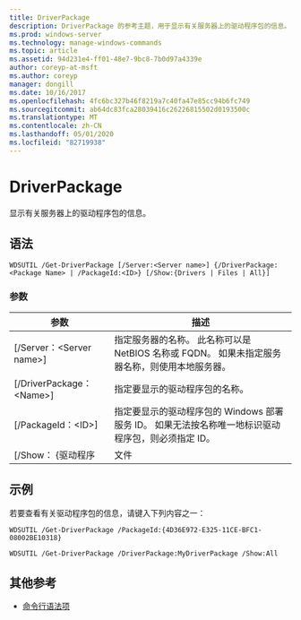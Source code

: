 ```yaml
---
title: DriverPackage
description: DriverPackage 的参考主题，用于显示有关服务器上的驱动程序包的信息。
ms.prod: windows-server
ms.technology: manage-windows-commands
ms.topic: article
ms.assetid: 94d231e4-ff01-48e7-9bc8-7b0d97a4339e
author: coreyp-at-msft
ms.author: coreyp
manager: dongill
ms.date: 10/16/2017
ms.openlocfilehash: 4fc6bc327b46f8219a7c40fa47e85cc94b6fc749
ms.sourcegitcommit: ab64dc83fca28039416c26226815502d0193500c
ms.translationtype: MT
ms.contentlocale: zh-CN
ms.lasthandoff: 05/01/2020
ms.locfileid: "82719938"
---
```

# <a name="get-driverpackage"></a>DriverPackage

显示有关服务器上的驱动程序包的信息。

## <a name="syntax"></a>语法

```
WDSUTIL /Get-DriverPackage [/Server:<Server name>] {/DriverPackage:<Package Name> | /PackageId:<ID>} [/Show:{Drivers | Files | All}]
```

### <a name="parameters"></a>参数

|        参数         |                                                                           描述                                                                            |
|--------------------------|------------------------------------------------------------------------------------------------------------------------------------------------------------------|
| [/Server：\<Server name>] |              指定服务器的名称。 此名称可以是 NetBIOS 名称或 FQDN。 如果未指定服务器名称，则使用本地服务器。               |
| [/DriverPackage：\<Name>] |                                                        指定要显示的驱动程序包的名称。                                                         |
|    [/PackageId：\<ID>]    | 指定要显示的驱动程序包的 Windows 部署服务 ID。 如果无法按名称唯一地标识驱动程序包，则必须指定 ID。 |
|     [/Show： {驱动程序     |                                                                              文件                                                                               |

## <a name="examples"></a>示例

若要查看有关驱动程序包的信息，请键入下列内容之一：
```
WDSUTIL /Get-DriverPackage /PackageId:{4D36E972-E325-11CE-BFC1-08002BE10318}
```
```
WDSUTIL /Get-DriverPackage /DriverPackage:MyDriverPackage /Show:All
```

## <a name="additional-references"></a>其他参考

- [命令行语法项](command-line-syntax-key.md)